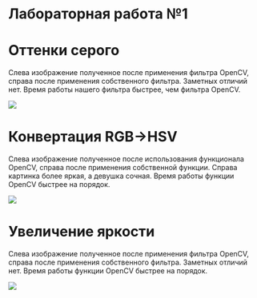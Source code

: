 # Лабораторная работа №1

# Оттенки серого

Слева изображение полученное после применения фильтра OpenCV, справа после применения собственного фильтра.
Заметных отличий нет.
Время работы нашего фильтра быстрее, чем фильтра OpenCV.

![](https://media.discordapp.net/attachments/577450130039504906/764149056095256646/unknown.png)

# Конвертация RGB->HSV

Слева изображение полученное после использования функционала OpenCV, справа после применения собственной функции.
Справа картинка более яркая, а девушка сочная.
Время работы функции OpenCV быстрее на порядок.

![](https://media.discordapp.net/attachments/577450130039504906/764150810971078656/unknown.png)

# Увеличение яркости

Слева изображение полученное после применения фильтра OpenCV, справа после применения собственного фильтра.
Заметных отличий нет.
Время работы функции OpenCV быстрее на порядок.

![](https://media.discordapp.net/attachments/577450130039504906/764151874479456306/unknown.png)

